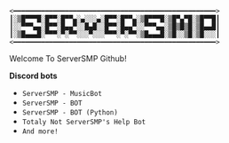 ```<━━━━━━━━━━━━━━━━━━━━━━━━━━━━━━━━━━━━━━━━━━━━━━━━━━━>```
```┃░▒█▀▀▀█░█▀▀░█▀▀▄░▄░░░▄░█▀▀░█▀▀▄░▒█▀▀▀█░▒█▀▄▀█░▒█▀▀█┃```
```┃░░▀▀▀▄▄░█▀▀░█▄▄▀░░█▄█░░█▀▀░█▄▄▀░░▀▀▀▄▄░▒█▒█▒█░▒█▄▄█┃```
```┃░▒█▄▄▄█░▀▀▀░▀░▀▀░░░▀░░░▀▀▀░▀░▀▀░▒█▄▄▄█░▒█░░▒█░▒█░░░┃```
```<━━━━━━━━━━━━━━━━━━━━━━━━━━━━━━━━━━━━━━━━━━━━━━━━━━━>```

Welcome To ServerSMP Github!

**Discord bots**
 - `ServerSMP - MusicBot`
 - `ServerSMP - BOT`
 - `ServerSMP - BOT (Python)`
 - `Totaly Not ServerSMP's Help Bot`
 - `And more!`
